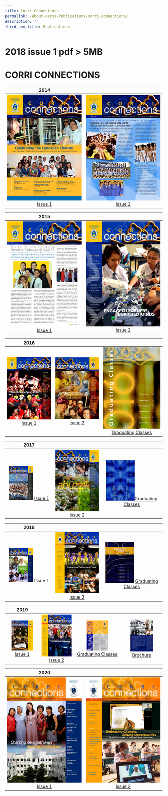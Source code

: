 ```yaml
---
title: Corri Connections
permalink: /about-sacss/Publications/corri-connections/
description: ""
third_nav_title: Publications
---
```

# 2018 issue 1 pdf > 5MB
# CORRI CONNECTIONS

|  2014 |   | 
|:---:|:---:|
| ![](/images/About%20us/CORRI%20CONNECTIONS/corri14.jpg) <a href="/files/About%20us/SAC_14_CC-web.pdf" target = "_blank"> Issue 1 </a> | ![](/images/About%20us/CORRI%20CONNECTIONS/sac_corri_14_issue2.jpg) <a href="/files/About%20us/SAC_14_CC2-web.pdf" target = "_blank"> Issue 2 </a>  |

|2015  |   | 
|:---:|:---:|
|![](/images/About%20us/CORRI%20CONNECTIONS/SAC15-CORRI1-web_pages-to-jpg-0001.jpg) <a href="/files/About%20us/SAC15-CORRI1-web.pdf" target = "_blank"> Issue 1 </a>  | ![](/images/About%20us/CORRI%20CONNECTIONS/SAC15-CORRI_2-web_page-0001.jpg) <a href="/files/About%20us/SAC15-CORRI_2-web.pdf" target = "_blank"> Issue 2 </a> | 

|  2016 |   |   |
|:---:|:---:|:---:|
| ![](/images/About%20us/CORRI%20CONNECTIONS/SAC16-CORRI_1-web_pages-to-jpg-0001-724x1024.jpg) <a href="/files/About%20us/SAC16-CORRI_1-web.pdf" target = "_blank"> Issue 1 </a>   | ![](/images/About%20us/CORRI%20CONNECTIONS/SAC16_CC2-web_page-0001-724x1024.jpg) <a href="/files/About%20us/SAC16_CC2-web.pdf" target = "_blank"> Issue 2 </a> | ![](/images/About%20us/CORRI%20CONNECTIONS/SAC16_CC2-IN-web_page-0001.jpg) <a href="/files/About%20us/SAC16_CC2-IN-web.pdf" target = "_blank">Graduating Classes </a> |

|  2017 |   |   |
|:---:|:---:|:---:|
| <img src="/images/About%20us/CORRI%20CONNECTIONS/SAC17-CORRI-1-web-page-001-scaled.jpg" style="width:55%">  <a href="/files/About%20us/SAC17-CORRI-1-web.pdf" target = "_blank"> Issue 1 </a>  | ![](/images/About%20us/CORRI%20CONNECTIONS/SAC17-C2_Pub-web-page-001-724x1024.jpg) <a href="/files/About%20us/SAC17-C2_Pub-web.pdf" target = "_blank"> Issue 2 </a>  | <img src="/images/About%20us/CORRI%20CONNECTIONS/SAC17-CORRI2_Gradweb-page-001-1.jpg" style="width:50%"><a href="/files/About%20us/SAC17-CORRI2_Gradweb.pdf" target = "_blank">Graduating Classes</a>  |



|  2018 |   |   |
|:---:|:---:|:---:|
|<img src="/images/About%20us/CORRI%20CONNECTIONS/SAC18-CORRI-Issue1-app-page-001-2-scaled.jpg" style="width:55%"> Issue 1  | ![](/images/About%20us/CORRI%20CONNECTIONS/SAC18-CORRI_2-Pub-web-page-001-724x1024.jpg) <a href="/files/About%20us/SAC18-CORRI_2-Pub-web.pdf" target = "_blank">Issue 2</a>  |<img src="/images/About%20us/CORRI%20CONNECTIONS/SAC18-CORRI_2-Grad-web-page-001.jpg" style="width:50%"> <a href="/files/About%20us/SAC18-CORRI_2-Grad-web.pdf" target = "_blank">Graduating Classes</a>  |

|  2019 |   |   |   |
|:---:|:---:|:---:|:---:|
| <img src="/images/About%20us/CORRI%20CONNECTIONS/SAC19-CORRI-1-web-page-001-scaled.jpg" style="width:70%"> <a href="/files/About%20us/SAC19-CORRI-1-web.pdf" target = "_blank">Issue 1</a>   |  ![](/images/About%20us/CORRI%20CONNECTIONS/SAC19-CORRI-2-Pub-web-page-001-724x1024.jpg) <a href="/files/About%20us/SAC19-CORRI-2-Pub-web.pdf" target = "_blank">Issue 2</a>  | <img src="/images/About%20us/CORRI%20CONNECTIONS/SAC19-CORRI-2-Grad-web-page-001-1.jpg" style="width:50%"><a href="/files/About%20us/SAC19-CORRI-2-Grad-web.pdf" target = "_blank">Graduating Classes</a>   | <img src="/images/About%20us/CORRI%20CONNECTIONS/SAC19_PubBro-web-MM-page-001.jpg" style="width:60%">  <a href="/files/About%20us/SAC19_PubBro-web-MM.pdf" target = "_blank">Brochure</a> |

|  2020 |   |  
|:---:|:---:|
| ![](/images/About%20us/CORRI%20CONNECTIONS/SAC20-CORRI1-web-page-001-scaled%20(1).jpg) <a href="/files/About%20us/SAC20-CORRI1-web.pdf" target = "_blank">Issue 1</a> | ![](/images/About%20us/CORRI%20CONNECTIONS/SAC20-CORRI2-web-page-001-scaled.jpg) <a href="/files/About%20us/SAC20-CORRI2-web.pdf" target = "_blank">Issue 2</a> |
